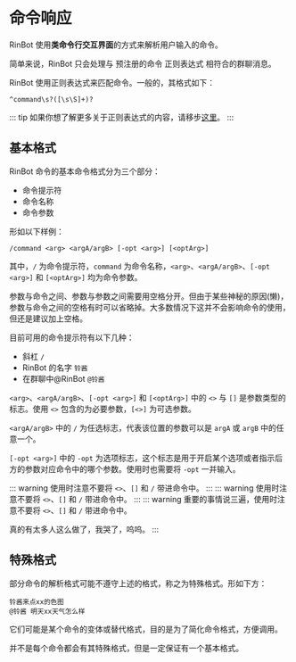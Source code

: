 # 命令响应

RinBot 使用**类命令行交互界面**的方式来解析用户输入的命令。

简单来说，RinBot 只会处理与 预注册的命令 正则表达式 相符合的群聊消息。

RinBot 使用正则表达式来匹配命令。一般的，其格式如下：

```:no-line-numbers
^command\s?([\s\S]+)?
```

::: tip
如果你想了解更多关于正则表达式的内容，请移步[这里](https://www.runoob.com/regexp/regexp-intro.html)。
:::

## 基本格式

RinBot 命令的基本命令格式分为三个部分：

* 命令提示符
* 命令名称
* 命令参数

形如以下样例：

```:no-line-numbers
/command <arg> <argA/argB> [-opt <arg>] [<optArg>]
```

其中，`/` 为命令提示符，`command` 为命令名称，`<arg>`、`<argA/argB>`、`[-opt <arg>]` 和 `[<optArg>]` 均为命令参数。

参数与命令之间、参数与参数之间需要用空格分开。但由于某些神秘的原因(懒)，参数与命令之间的空格有时可以省略掉。大多数情况下这并不会影响命令的使用，但还是建议加上空格。

目前可用的命令提示符有以下几种：
* 斜杠 `/`
* RinBot 的名字 `铃酱`
* 在群聊中@RinBot `@铃酱`

`<arg>`、`<argA/argB>`、`[-opt <arg>]` 和 `[<optArg>]` 中的 `<>` 与 `[]` 是参数类型的标志。使用 `<>` 包含的为必要参数，`[<>]` 为可选参数。

`<argA/argB>` 中的 `/` 为任选标志，代表该位置的参数可以是 `argA` 或 `argB` 中的任意一个。

`[-opt <arg>]` 中的 `-opt` 为选项标志，这个标志是用于开启某个选项或者指示后方的参数对应命令中的哪个参数。使用时也需要将 `-opt` 一并输入。

::: warning
使用时注意不要将 `<>`、`[]` 和 `/` 带进命令中。
:::
::: warning
使用时注意不要将 `<>`、`[]` 和 `/` 带进命令中。
:::
::: warning
重要的事情说三遍，使用时注意不要将 `<>`、`[]` 和 `/` 带进命令中。

真的有太多人这么做了，我哭了，呜呜。
:::

## 特殊格式

部分命令的解析格式可能不遵守上述的格式，称之为特殊格式。形如下方：

```:no-line-numbers
铃酱来点xx的色图
@铃酱 明天xx天气怎么样
```

它们可能是某个命令的变体或替代格式，目的是为了简化命令格式，方便调用。

并不是每个命令都会有其特殊格式，但是一定保证有一个基本格式。
